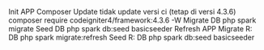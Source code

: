 Init APP
Composer Update
tidak update versi ci (tetap di versi 4.3.6)
composer require codeigniter4/framework:4.3.6 -W
Migrate DB
php spark migrate
Seed DB
php spark db:seed basicseeder
Refresh APP
Migrate R: DB
php spark migrate:refresh
Seed R: DB
php spark db:seed basicseeder
